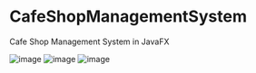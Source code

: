 # CafeShopManagementSystem
 Cafe Shop Management System in JavaFX

 ![image](https://github.com/attiaimed/GreenShop/assets/146118678/085f23df-5a78-44de-aeed-0ed41af9cb21)
![image](https://github.com/attiaimed/GreenShop/assets/146118678/b710c06d-4eb7-4f9d-b912-c163f375615a)
![image](https://github.com/attiaimed/GreenShop/assets/146118678/c043092b-b0f8-48bc-a747-9f7275c8e463)
